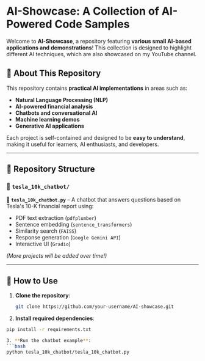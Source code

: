 # AI-Showcase: A Collection of AI-Powered Code Samples

Welcome to **AI-Showcase**, a repository featuring **various small AI-based applications and demonstrations**! This collection is designed to highlight different AI techniques, which are also showcased on my YouTube channel.

## 📌 About This Repository

This repository contains **practical AI implementations** in areas such as:
- **Natural Language Processing (NLP)**
- **AI-powered financial analysis**
- **Chatbots and conversational AI**
- **Machine learning demos**
- **Generative AI applications**

Each project is self-contained and designed to be **easy to understand**, making it useful for learners, AI enthusiasts, and developers.

---

## 📂 Repository Structure

### 🔹 `tesla_10k_chatbot/`
**📄 `tesla_10k_chatbot.py`** – A chatbot that answers questions based on Tesla's 10-K financial report using:
- PDF text extraction (`pdfplumber`)
- Sentence embedding (`sentence_transformers`)
- Similarity search (`FAISS`)
- Response generation (`Google Gemini API`)
- Interactive UI (`Gradio`)

*(More projects will be added over time!)*

---

## 🔧 How to Use

1. **Clone the repository**:
   ```bash
   git clone https://github.com/your-username/AI-showcase.git

2. **Install required dependencies**:
  ```bash
  pip install -r requirements.txt

3. **Run the chatbot example**:
  ```bash
  python tesla_10k_chatbot/tesla_10k_chatbot.py
